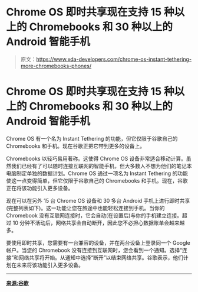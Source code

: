 # Chrome OS 即时共享现在支持 15 种以上的 Chromebooks 和 30 种以上的 Android 智能手机

> 原文：<https://www.xda-developers.com/chrome-os-instant-tethering-more-chromebooks-phones/>

# Chrome OS 即时共享现在支持 15 种以上的 Chromebooks 和 30 种以上的 Android 智能手机

Chrome OS 有一个名为 Instant Tethering 的功能，但它仅限于谷歌自己的 Chromebooks 和手机。现在谷歌正把它带到更多的设备上。

Chromebooks 以轻巧易用著称。这使得 Chrome OS 设备非常适合移动计算。虽然我们已经有了可以随时连接互联网的智能手机，但大多数人不想为他们的笔记本电脑制定单独的数据计划。Chrome OS 通过一项名为 Instant Tethering 的功能使这一点变得简单，但它仅限于谷歌自己的 Chromebooks 和手机。现在，谷歌正在将该功能引入更多设备。

现在可以在另外 15 台 Chrome OS 设备和 30 多台 Android 手机上进行即时共享(完整列表如下)。这一功能让您在旅途中也能轻松连接到手机。当你的 Chromebook 没有互联网连接时，它会自动(在设置后)与你的手机建立连接。超过 10 分钟不活动后，网络共享会自动断开，因此您不必担心数据账单会越来越多。

要使用即时共享，您需要有一台兼容的设备，并在两台设备上登录同一个 Google 帐户。当您的 Chromebook 没有连接到互联网时，您会看到一个通知。选择“连接”和网络共享将开始。从通知中选择“断开”以结束网络共享。谷歌表示，他们计划在未来将该功能引入更多设备。

* * *

[**来源:谷歌**](https://www.blog.google/products/chromebooks/accessing-web-chromebooks-without-wi-fi-access-point/)